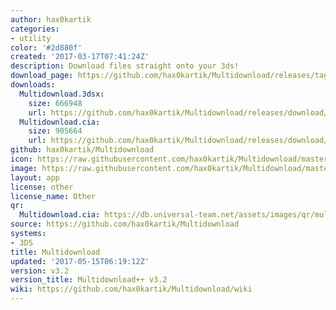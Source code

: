 ```yaml
---
author: hax0kartik
categories:
- utility
color: '#2d880f'
created: '2017-03-17T07:41:24Z'
description: Download files straight onto your 3ds!
download_page: https://github.com/hax0kartik/Multidownload/releases/tag/v3.2
downloads:
  Multidownload.3dsx:
    size: 666948
    url: https://github.com/hax0kartik/Multidownload/releases/download/v3.2/Multidownload.3dsx
  Multidownload.cia:
    size: 905664
    url: https://github.com/hax0kartik/Multidownload/releases/download/v3.2/Multidownload.cia
github: hax0kartik/Multidownload
icon: https://raw.githubusercontent.com/hax0kartik/Multidownload/master/resources/icon.png
image: https://raw.githubusercontent.com/hax0kartik/Multidownload/master/resources/banner.png
layout: app
license: other
license_name: Other
qr:
  Multidownload.cia: https://db.universal-team.net/assets/images/qr/multidownload.cia.png
source: https://github.com/hax0kartik/Multidownload
systems:
- 3DS
title: Multidownload
updated: '2017-05-15T06:19:12Z'
version: v3.2
version_title: Multidownload++ v3.2
wiki: https://github.com/hax0kartik/Multidownload/wiki
---
```

